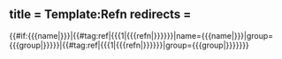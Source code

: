 title = Template:Refn
redirects =
---

<includeonly>{{#if:{{{name|}}}|{{#tag:ref|{{{1|{{{refn|}}}}}}|name={{{name|}}}|group={{{group|}}}}}|{{#tag:ref|{{{1|{{{refn|}}}}}}|group={{{group|}}}}}}}</includeonly>